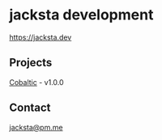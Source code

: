 # jacksta development
https://jacksta.dev

## Projects
[Cobaltic](https://github.com/jackstadevelopment/cobaltic/) - v1.0.0

## Contact
jacksta@pm.me
